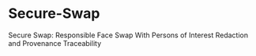 # Secure-Swap
Secure Swap: Responsible Face Swap With Persons of Interest Redaction and Provenance Traceability
